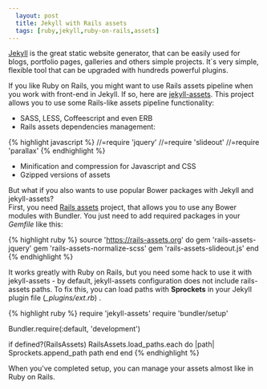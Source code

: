 ```yaml
---
  layout: post
  title: Jekyll with Rails assets
  tags: [ruby,jekyll,ruby-on-rails,assets]
---
```


[Jekyll](http://jekyllrb.com/) is the great static website generator, that can be easily used for blogs, portfolio pages, galleries and others simple projects. It`s very simple, flexible tool that can be upgraded with hundreds powerful plugins.  

If you like Ruby on Rails, you might want to use Rails assets pipeline when you work with front-end in Jekyll.
If so, here are [jekyll-assets](https://github.com/jekyll-assets/jekyll-assets). This project allows you to use some Rails-like assets pipeline functionality:

* SASS, LESS, Coffeescript and even ERB
* Rails assets dependencies management:  

{% highlight javascript %}
//=require 'jquery'
//=require 'slideout'
//=require 'parallax'
{% endhighlight %}

* Minification and compression for Javascript and CSS
*  Gzipped versions of assets
 
But what if you also wants to use popular Bower packages with Jekyll and jekyll-assets?  
First, you need [Rails assets](https://rails-assets.org/) project, that allows you to use any Bower modules with Bundler. You just need to add required packages in your *Gemfile* like this:  

{% highlight ruby %}
source 'https://rails-assets.org' do
  gem 'rails-assets-jquery'
  gem 'rails-assets-normalize-scss'
  gem 'rails-assets-slideout.js'
end
{% endhighlight %}

It works greatly with Ruby on Rails, but you need some hack to use it with jekyll-assets - by default, jekyll-assets configuration does not include rails-assets paths.  To fix this, you can load paths with **Sprockets** in your Jekyll plugin file (*_plugins/ext.rb*) .  

{% highlight ruby %}
require 'jekyll-assets'
require 'bundler/setup'

Bundler.require(:default, 'development')

if defined?(RailsAssets)
  RailsAssets.load_paths.each do |path|
    Sprockets.append_path path
  end
end
{% endhighlight %}

When you've completed setup, you can manage your assets almost like in Ruby on Rails.
